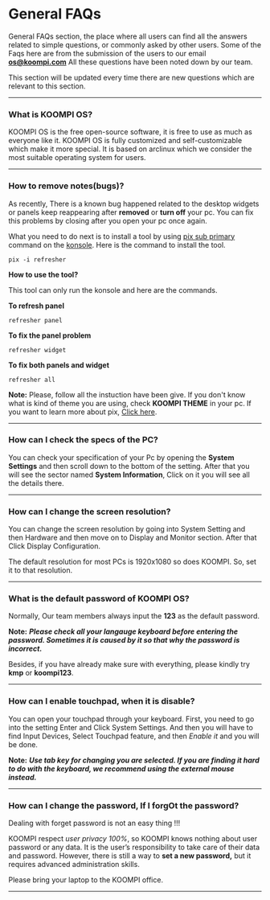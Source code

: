 # General FAQs

General FAQs section, the place where all users can find all the answers related to simple questions, or commonly asked by other users. Some of the Faqs here are from the submission of the users to our email **os@koompi.com** All these questions have been noted down by our team. 

This section will be updated every time there are new questions which are relevant to this section. 

---

### What is KOOMPI OS?
KOOMPI OS is the free open-source software, it is free to use as much as everyone like it. KOOMPI OS is fully customized and self-customizable which make it more special. It is based on arclinux which we consider the most suitable operating system for users.

---

### How to remove notes(bugs)?
As recently, There is a known bug happened related to the desktop widgets or panels keep reappearing after **removed** or **turn off** your pc. You can fix this problems by closing after you open your pc once again. 

What you need to do next is to install a tool by using [pix sub primary](#) command on the [konsole](#). 
Here is the command to  install the tool.
```
pix -i refresher       
```

**How to use the tool?**

This tool can only run the konsole and here are the commands.

**To refresh panel**

```
refresher panel
```

**To fix the panel problem**

```
refresher widget 
```

**To fix both panels and widget**

```
refresher all
```

**Note:** Please, follow all the instuction have been give. If you don't know what is kind of theme you are using, check **KOOMPI THEME** in your pc. If you want to learn more about pix, [Click here](#).

---

### How can I check the specs of the PC?
You can check your specification of your Pc by opening the **System Settings** and then scroll down to the bottom of the setting. After that you will see the sector named **System Information**, Click on it you will see all the details there.

---

### How can I change the screen resolution?
You can change the screen resolution by going into System Setting and then Hardware and then move on to Display and Monitor section. After that Click Display Configuration.

The default resolution for most PCs is 1920x1080 so does KOOMPI. So, set it to that resolution.

---

### What is the default password of KOOMPI OS?
Normally, Our team members always input the **123** as the default password.

**Note:** ***Please check all your langauge keyboard before entering the password. Sometimes it is caused by it so that why the password is incorrect.***

Besides, if you have already make sure with everything, please kindly try **kmp** or **koompi123**.

---

### How can I enable touchpad, when it is disable?

You can open your touchpad through your keyboard. First, you need to go into the setting Enter and Click System Settings. And then you will have to find Input Devices, Select Touchpad feature, and then *Enable it* and you will be done.

**Note:** ***Use tab key for changing you are selected. If you are finding it hard to do with the keyboard, we recommend using the external mouse instead.***

---

### How can I change the password, If I forgOt the password? 

Dealing with forget password is not an easy thing !!!

KOOMPI respect *user privacy 100%*, so KOOMPI knows nothing about user password or any data. It is the user’s responsibility to take care of their data and password. However, there is still a way to **set a new password,** but it requires advanced administration skills.

Please bring your laptop to the KOOMPI office.

---


